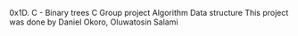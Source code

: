 0x1D. C - Binary trees
C
Group project
Algorithm
Data structure
This project was done by Daniel Okoro, Oluwatosin Salami
